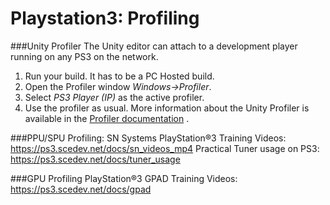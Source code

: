 Playstation3: Profiling
=======================



###Unity Profiler
The Unity editor can attach to a development player running on any PS3 on the network.
1. Run your build. It has to be a PC Hosted build.
1. Open the Profiler window _Windows->Profiler_.
1. Select _PS3 Player (IP)_ as the active profiler.
1. Use the profiler as usual. More information about the Unity Profiler is available in the [Profiler documentation](profiler.html) .
    
###PPU/SPU Profiling:
SN Systems PlayStation®3 Training Videos: https://ps3.scedev.net/docs/sn_videos_mp4
Practical Tuner usage on PS3: https://ps3.scedev.net/docs/tuner_usage

###GPU Profiling
PlayStation®3 GPAD Training Videos: https://ps3.scedev.net/docs/gpad


